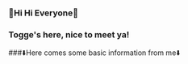 ### 🌠Hi Hi Everyone🌠
### Togge's here, nice to meet ya!
###⬇️Here comes some basic information from me⬇️
